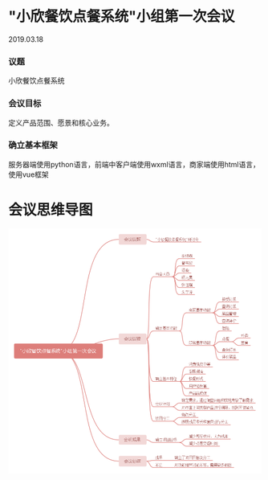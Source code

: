 # "小欣餐饮点餐系统"小组第一次会议
2019.03.18

### 议题
 小欣餐饮点餐系统

### 会议目标
 定义产品范围、愿景和核心业务。

### 确立基本框架
 服务器端使用python语言，前端中客户端使用wxml语言，商家端使用html语言，使用vue框架

# 会议思维导图

![图片](https://raw.githubusercontent.com/LeonhardE/Dashboard/gh-pages/%E7%AC%AC%E4%B8%80%E6%AC%A1%E4%BC%9A%E8%AE%AE.png)

